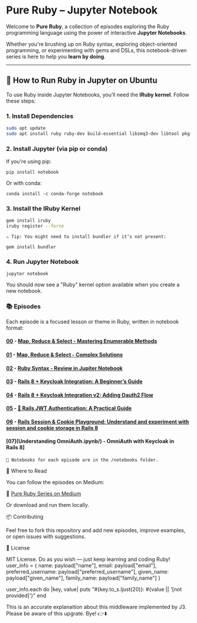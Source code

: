 
# Pure Ruby – Jupyter Notebook

Welcome to **Pure Ruby**, a collection of episodes exploring the Ruby programming language using the power of interactive **Jupyter Notebooks**.

Whether you're brushing up on Ruby syntax, exploring object-oriented programming, or experimenting with gems and DSLs, this notebook-driven series is here to help you **learn by doing**.

---

## 🔧 How to Run Ruby in Jupyter on Ubuntu

To use Ruby inside Jupyter Notebooks, you’ll need the **IRuby kernel**. Follow these steps:

### 1. Install Dependencies
```bash
sudo apt update
sudo apt install ruby ruby-dev build-essential libzmq3-dev libtool pkg-config
```
### 2. Install Jupyter (via pip or conda)

If you're using pip:
```
pip install notebook
```
Or with conda:
```
conda install -c conda-forge notebook
```
### 3. Install the IRuby Kernel
```bash
gem install iruby
iruby register --force
```
    ⚠️ Tip: You might need to install bundler if it’s not present:

    gem install bundler

### 4. Run Jupyter Notebook
```
jupyter notebook
```
You should now see a "Ruby" kernel option available when you create a new notebook.

### 📚 Episodes

Each episode is a focused lesson or theme in Ruby, written in notebook format:

#### [00](notebook2.ipynb/) - [Map, Reduce & Select - Mastering Enumerable Methods](https://medium.com/jungletronics/map-reduce-select-in-ruby-b6d66561e1bb) 

#### [01](notebook3.ipynb/) - [Map, Reduce & Select  - Complex Solutions](https://medium.com/jungletronics/map-reduce-select-in-ruby-b3cf698d99a6) 

#### [02](notebook1.ipynb/) - [Ruby Syntax - Review in Jupiter Notebook](https://medium.com/jungletronics/ruby-notebook-chronicles-1d4b4ee09db9)

#### [03](keycloak_3.ipynb/) - [Rails 8 + Keycloak Integration: A Beginner’s Guide](https://medium.com/jungletronics/rails-8-keycloak-integration-a-beginners-guide-e3b11dcaf560)

#### [04](keycloak_4.ipynb/) - [Rails 8 + Keycloak Integration v2: Adding Oauth2 Flow](https://medium.com/jungletronics/rails-8-keycloak-integration-v2-5401c3562362)

#### [05](jwt_study.ipynb/) - [🔐 Rails JWT Authentication: A Practical Guide](https://medium.com/jungletronics/rails-jwt-authentication-a-practical-guide-ed62126e0f70)

#### [06](session_management_example.ipynb/) - [Rails Session & Cookie Playground: Understand and experiment with session and cookie storage in Rails 8](https://medium.com/jungletronics/rails-session-cookie-playground-268823c9bbf5)

#### [07](Understanding OmniAuth.ipynb/) - OmniAuth with Keycloak in Rails 8]

    📂 Notebooks for each episode are in the /notebooks folder.

📖 Where to Read

You can follow the episodes on Medium:

🔗 [Pure Ruby Series on Medium](https://medium.com/jungletronics/map-reduce-select-in-ruby-b6d66561e1bb)

Or download and run them locally.

📦 Contributing

Feel free to fork this repository and add new episodes, improve examples, or open issues with suggestions.

📜 License

MIT License. Do as you wish — just keep learning and coding Ruby!
user_info = {
  name:                payload["name"],
  email:               payload["email"],
  preferred_username:  payload["preferred_username"],
  given_name:          payload["given_name"],
  family_name:         payload["family_name"]
}

user_info.each do |key, value|
  puts "#{key.to_s.ljust(20)}: #{value || '[not provided]'}"
end


This is an accurate explanaition about this middleware implemented by J3.
Please be aware of this upgrate.
Bye!
👉⬇️
